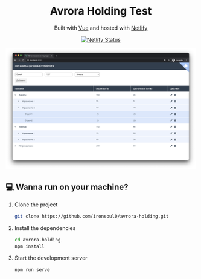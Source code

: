 <h1 align="center">
  Avrora Holding Test
</h1>
<p align="center">
   Built with <a href="https://www.vuejs.org/" target="_blank">Vue</a> and hosted with <a href="https://www.netlify.com/" target="_blank">Netlify</a>
</p>
<p align="center">
  <a href="https://app.netlify.com/sites/dreamy-colden-c7c1ac/deploys" target="_blank">
    <img src="https://api.netlify.com/api/v1/badges/7142fa14-0207-4371-be3e-2aee36835dd9/deploy-status" alt="Netlify Status" />
  </a>
</p>

![demo](./src/images/screen.png)

## 💻 Wanna run on your machine?

1. Clone the project

   ```sh
   git clone https://github.com/ironsoul0/avrora-holding.git
   ```

1. Install the dependencies

   ```sh
   cd avrora-holding
   npm install
   ```

3. Start the development server

   ```sh
   npm run serve
   ```